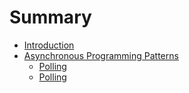 # Summary

* [Introduction](README.md)
* [Asynchronous Programming Patterns](asynchronous-programming-patterns/README.md)
    * [Polling](asynchronous-programming-patterns/polling.md)
    * [Polling](asynchronous-programming-patterns/polling.md)